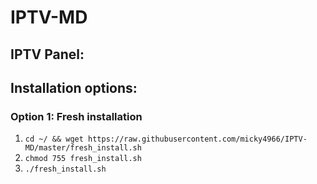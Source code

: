 # IPTV-MD
## IPTV Panel:



## Installation options:
### Option 1: Fresh installation
1. `cd ~/ && wget https://raw.githubusercontent.com/micky4966/IPTV-MD/master/fresh_install.sh`
2. `chmod 755 fresh_install.sh`
3. `./fresh_install.sh`
